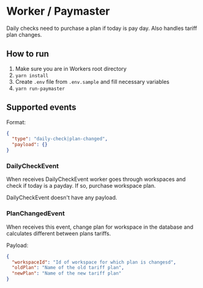 # Worker / Paymaster

Daily checks need to purchase a plan if today is pay day.
Also handles tariff plan changes.

## How to run

1. Make sure you are in Workers root directory
2. `yarn install`
3. Create `.env` file from `.env.sample` and fill necessary variables
3. `yarn run-paymaster`

## Supported events

Format: 

```json
{
  "type": "daily-check|plan-changed",
  "payload": {}
}
```

### DailyCheckEvent

When receives DailyCheckEvent worker goes through workspaces and check if today is a payday.
If so, purchase workspace plan. 

DailyCheckEvent doesn't have any payload.

### PlanChangedEvent

When receives this event, change plan for workspace in the database and calculates different between plans tariffs.

Payload:
```json
{
  "workspaceId": "Id of workspace for which plan is changesd",
  "oldPlan": "Name of the old tariff plan",
  "newPlan": "Name of the new tariff plan"
}
```
